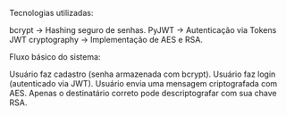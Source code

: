 Tecnologias utilizadas:

 bcrypt → Hashing seguro de senhas.
 PyJWT → Autenticação via Tokens JWT
 cryptography → Implementação de AES e RSA.


 Fluxo básico do sistema:
 
 Usuário faz cadastro (senha armazenada com bcrypt).
 Usuário faz login (autenticado via JWT).
 Usuário envia uma mensagem criptografada com AES.
 Apenas o destinatário correto pode descriptografar com sua chave RSA.
